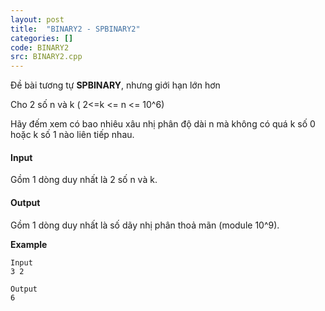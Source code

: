 ```yaml
---
layout: post
title:  "BINARY2 - SPBINARY2"
categories: []
code: BINARY2
src: BINARY2.cpp
---
```



Đề bài tương tự **SPBINARY**, nhưng giới hạn lớn hơn

Cho 2 số n và k ( 2<=k <= n <= 10^6)

Hãy đếm xem có bao nhiêu xâu nhị phân độ dài n mà không có quá k số 0 hoặc k số 1 nào liên tiếp nhau.

#### Input

Gồm 1 dòng duy nhất là 2 số n và k.

#### Output

Gồm 1 dòng duy nhất là số dãy nhị phân thoả mãn (module 10^9).

**Example**

```
Input
3 2

Output
6
```

<!--more-->

